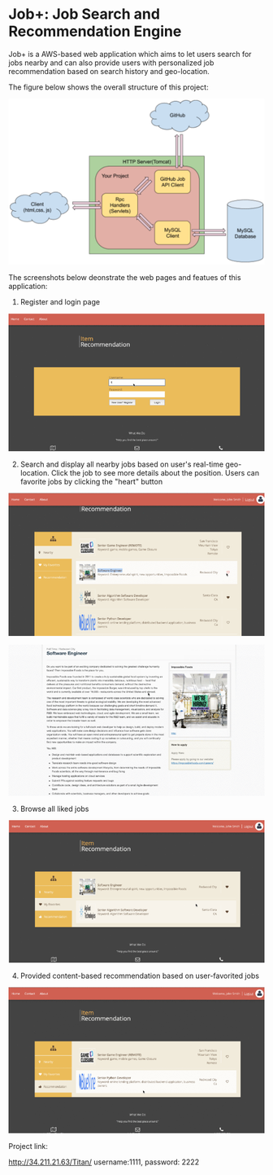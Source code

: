 # Job+: Job Search and Recommendation Engine

Job+ is a AWS-based web application which aims to let users search for jobs nearby and can also provide users with personalized job recommendation based on search history and geo-location.

The figure below shows the overall structure of this project:

![Structure](https://github.com/Shihao-Bob-Sun/JobPlus/blob/master/Image%20demonstration/Project%20structure.png)

The screenshots below deonstrate the web pages and featues of this application:

1. Register and login page

![Login](https://github.com/Shihao-Bob-Sun/JobPlus/blob/master/Image%20demonstration/Login.png)

2. Search and display all nearby jobs based on user's real-time geo-location. Click the job to see more details about the position. Users can favorite jobs by clicking the "heart" button

![Nearby positions](https://github.com/Shihao-Bob-Sun/JobPlus/blob/master/Image%20demonstration/Nearby%20positions.png)

![Position details](https://github.com/Shihao-Bob-Sun/JobPlus/blob/master/Image%20demonstration/Positon%20details.png)

3. Browse all liked jobs

![My favorites](https://github.com/Shihao-Bob-Sun/JobPlus/blob/master/Image%20demonstration/My%20favorites.png)

4. Provided content-based recommendation based on user-favorited jobs

![Recommendation](https://github.com/Shihao-Bob-Sun/JobPlus/blob/master/Image%20demonstration/Recommendation.png)

Project link:

http://34.211.21.63/Titan/ 
username:1111, password: 2222
